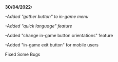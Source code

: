 **30/04/2022:**

*-Added "gather button" to in-game menu*

*-Added "quick language" feature*

-Added "change in-game button orientations" feature

-Added "in-game exit button" for mobile users

Fixed Some Bugs

